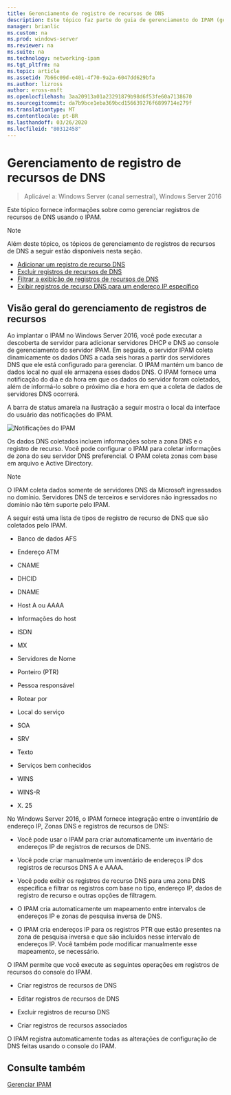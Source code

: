 ```yaml
---
title: Gerenciamento de registro de recursos de DNS
description: Este tópico faz parte do guia de gerenciamento do IPAM (gerenciamento de endereços IP) no Windows Server 2016.
manager: brianlic
ms.custom: na
ms.prod: windows-server
ms.reviewer: na
ms.suite: na
ms.technology: networking-ipam
ms.tgt_pltfrm: na
ms.topic: article
ms.assetid: 7b66c09d-e401-4f70-9a2a-6047dd629bfa
ms.author: lizross
author: eross-msft
ms.openlocfilehash: 3aa20913a01a23291879b98d6f53fe60a7138670
ms.sourcegitcommit: da7b9bce1eba369bcd156639276f6899714e279f
ms.translationtype: MT
ms.contentlocale: pt-BR
ms.lasthandoff: 03/26/2020
ms.locfileid: "80312458"
---
```

# <a name="dns-resource-record-management"></a>Gerenciamento de registro de recursos de DNS

>Aplicável a: Windows Server (canal semestral), Windows Server 2016

Este tópico fornece informações sobre como gerenciar registros de recursos de DNS usando o IPAM.  
  
> [!NOTE]  
> Além deste tópico, os tópicos de gerenciamento de registros de recursos de DNS a seguir estão disponíveis nesta seção.  
>   
> -   [Adicionar um registro de recurso DNS](../../technologies/ipam/Add-a-DNS-Resource-Record.md)  
> -   [Excluir registros de recursos de DNS](../../technologies/ipam/Delete-DNS-Resource-Records.md)  
> -   [Filtrar a exibição de registros de recursos de DNS](../../technologies/ipam/Filter-the-View-of-DNS-Resource-Records.md)  
> -   [Exibir registros de recurso DNS para um endereço IP específico](../../technologies/ipam/View-DNS-Resource-Records-for-a-Specific-IP-Address.md)  
  
## <a name="resource-record-management-overview"></a>Visão geral do gerenciamento de registros de recursos  
Ao implantar o IPAM no Windows Server 2016, você pode executar a descoberta de servidor para adicionar servidores DHCP e DNS ao console de gerenciamento do servidor IPAM. Em seguida, o servidor IPAM coleta dinamicamente os dados DNS a cada seis horas a partir dos servidores DNS que ele está configurado para gerenciar. O IPAM mantém um banco de dados local no qual ele armazena esses dados DNS. O IPAM fornece uma notificação do dia e da hora em que os dados do servidor foram coletados, além de informá-lo sobre o próximo dia e hora em que a coleta de dados de servidores DNS ocorrerá.  
  
A barra de status amarela na ilustração a seguir mostra o local da interface do usuário das notificações do IPAM.  
  
![Notificações do IPAM](../../media/DNS-Resource-Record-Management/ipam_DataCollection_01.jpg)  
  
Os dados DNS coletados incluem informações sobre a zona DNS e o registro de recurso. Você pode configurar o IPAM para coletar informações de zona do seu servidor DNS preferencial.  O IPAM coleta zonas com base em arquivo e Active Directory.  
  
> [!NOTE]  
> O IPAM coleta dados somente de servidores DNS da Microsoft ingressados no domínio. Servidores DNS de terceiros e servidores não ingressados no domínio não têm suporte pelo IPAM.  
  
A seguir está uma lista de tipos de registro de recurso de DNS que são coletados pelo IPAM.  
  
-   Banco de dados AFS  
  
-   Endereço ATM  
  
-   CNAME  
  
-   DHCID  
  
-   DNAME  
  
-   Host A ou AAAA  
  
-   Informações do host  
  
-   ISDN  
  
-   MX  
  
-   Servidores de Nome  
  
-   Ponteiro (PTR)  
  
-   Pessoa responsável  
  
-   Rotear por  
  
-   Local do serviço  
  
-   SOA  
  
-   SRV  
  
-   Texto  
  
-   Serviços bem conhecidos  
  
-   WINS  
  
-   WINS-R  
  
-   X. 25  
  
No Windows Server 2016, o IPAM fornece integração entre o inventário de endereço IP, Zonas DNS e registros de recursos de DNS:  
  
-   Você pode usar o IPAM para criar automaticamente um inventário de endereços IP de registros de recursos de DNS.  
  
-   Você pode criar manualmente um inventário de endereços IP dos registros de recursos DNS A e AAAA.  
  
-   Você pode exibir os registros de recurso DNS para uma zona DNS específica e filtrar os registros com base no tipo, endereço IP, dados de registro de recurso e outras opções de filtragem.  
  
-   O IPAM cria automaticamente um mapeamento entre intervalos de endereços IP e zonas de pesquisa inversa de DNS.  
  
-   O IPAM cria endereços IP para os registros PTR que estão presentes na zona de pesquisa inversa e que são incluídos nesse intervalo de endereços IP. Você também pode modificar manualmente esse mapeamento, se necessário.  
  
O IPAM permite que você execute as seguintes operações em registros de recursos do console do IPAM.  
  
-   Criar registros de recursos de DNS  
  
-   Editar registros de recursos de DNS  
  
-   Excluir registros de recurso DNS  
  
-   Criar registros de recursos associados  
  
O IPAM registra automaticamente todas as alterações de configuração de DNS feitas usando o console do IPAM.  
  
## <a name="see-also"></a>Consulte também  
[Gerenciar IPAM](Manage-IPAM.md)  
  


